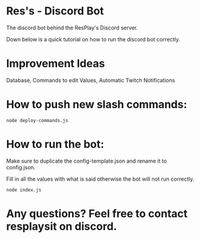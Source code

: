 # Res's - Discord Bot

The discord bot behind the ResPlay's Discord server.

Down below is a quick tutorial on how to run the discord bot correctly.

# Improvement Ideas

Database, Commands to edit Values, Automatic Twitch Notifications

# How to push new slash commands:

```node deploy-commands.js```

# How to run the bot:

Make sure to duplicate the config-template.json and rename it to config.json.

Fill in all the values with what is said otherwise the bot will not run correctly.

```node index.js```

# Any questions? Feel free to contact resplaysit on discord.
